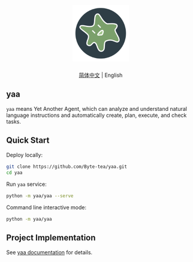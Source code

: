 <h1 align="center">
  <a href="https://github.com/Byte-tea/yaa/">
    <img src="assets/yaa.svg" width="150" height="150" alt="banner" /><br>
  </a>
</h1>

<p align="center"><a href="README.md">简体中文</a> | English</p>

## yaa

`yaa` means Yet Another Agent, which can analyze and understand natural language instructions and automatically create, plan, execute, and check tasks.

## Quick Start

Deploy locally:

```bash
git clone https://github.com/Byte-tea/yaa.git
cd yaa
```

Run `yaa` service:

```bash
python -m yaa/yaa --serve
```

Command line interactive mode:

```bash
python -m yaa/yaa
```

## Project Implementation

See [yaa documentation](docs/README.md) for details.
